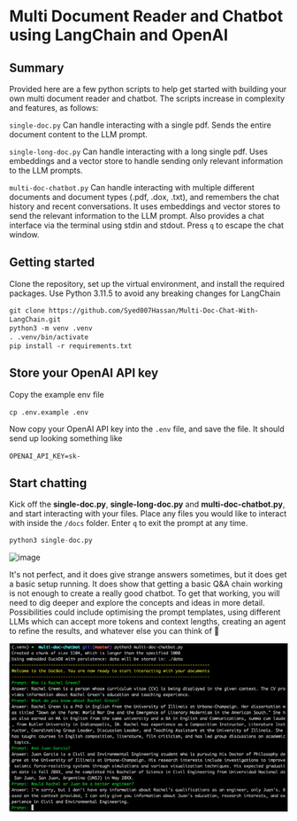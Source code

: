 # Multi Document Reader and Chatbot using LangChain and OpenAI

## Summary
Provided here are a few python scripts to help get started with building your own multi document reader and chatbot.
The scripts increase in complexity and features, as follows:

`single-doc.py` Can handle interacting with a single pdf. Sends the entire document content to the LLM prompt.

`single-long-doc.py` Can handle interacting with a long single pdf. Uses embeddings and a vector store to handle
sending only relevant information to the LLM prompts.

`multi-doc-chatbot.py` Can handle interacting with multiple different documents and document types (.pdf, .dox, .txt), 
and remembers the chat history and recent conversations.
It uses embeddings and vector stores to send the relevant information to the LLM prompt. Also provides a chat interface
via the terminal using stdin and stdout. Press `q` to escape the chat window.


## Getting started


Clone the repository, set up the virtual environment, and install the required packages. Use Python 3.11.5 to avoid any breaking changes for LangChain

```
git clone https://github.com/Syed007Hassan/Multi-Doc-Chat-With-LangChain.git
python3 -m venv .venv
. .venv/bin/activate
pip install -r requirements.txt
```

## Store your OpenAI API key
Copy the example env file

`cp .env.example .env`

Now copy your OpenAI API key into the `.env` file, and save the file. It should send up looking something like

`OPENAI_API_KEY=sk-`

## Start chatting
Kick off the **single-doc.py**, **single-long-doc.py** and **multi-doc-chatbot.py**, and start interacting with your files. Place any files you would like to
interact with inside the `/docs` folder. Enter `q` to exit the prompt at any time.

```python
python3 single-doc.py
```

![image](https://github.com/Syed007Hassan/Multi-Doc-Chat-With-LangChain/assets/104893311/be60c727-ff22-48ae-b996-c500a2c79aa9)


It's not perfect, and it does give strange answers sometimes, but it does get a basic setup running. It does show 
that getting a basic Q&A chain working is not enough to create a really good chatbot. To get that working, you will
need to dig deeper and explore the concepts and ideas in more detail. Possibilities could include optimising the prompt
templates, using different LLMs which can accept more tokens and context lengths, creating an agent to refine the results,
and whatever else you can think of 🙂

![Screenshot 2023-05-20 at 12.06.43 PM.png](./img/app-screenshot.png)
